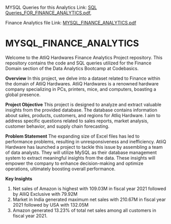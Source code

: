 MYSQL Queries for this Analytics Link: [SQL Queries_FOR_FINANCE_ANALYTICS.pdf](https://github.com/user-attachments/files/16739346/SQL.Queries_FOR_FINANCE_ANALYTICS.pdf),

Finance Analytics file Link: [MYSQL_FINANCE_ANALYTICS.pdf](https://github.com/user-attachments/files/16739342/MYSQL_FINANCE_ANALYTICS.pdf)
# MYSQL_FINANCE_ANALYTICS
Welcome to the AtliQ Hardwares Finance Analytics Project repository. This repository contains the code and SQL queries utilized for the Finance Domain section of the Data Analytics Bootcamp at Codebasics.

**Overview**
In this project, we delve into a dataset related to Finance within the domain of AtliQ Hardwares. AtliQ Hardwares is a renowned hardware company specializing in PCs, printers, mice, and computers, boasting a global presence.

**Project Objective**
This project is designed to analyze and extract valuable insights from the provided database. The database contains information about sales, products, customers, and regions for Atliq Hardware. I aim to address specific questions related to sales reports, market analysis, customer behavior, and supply chain forecasting.

**Problem Statement**
The expanding size of Excel files has led to performance problems, resulting in unresponsiveness and inefficiency. AtliQ Hardware has launched a project to tackle this issue by assembling a team of data analysts. They will utilize MySQL as their database management system to extract meaningful insights from the data. These insights will empower the company to enhance decision-making and optimize operations, ultimately boosting overall performance.

**Key Insights**

1. Net sales of Amazon is highest with 109.03M in fiscal year 2021 followed by AlliQ Exclusive with 79.92M
2. Market in India generated maximum net sales with 210.67M in fiscal year 2021 followed by USA with 132.05M
3. Amazon generated 13.23% of total net sales among all customers in fiscal year 2021.


